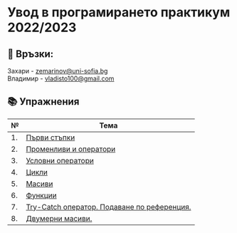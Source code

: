 # Увод в програмирането практикум 2022/2023

:love_letter: Връзки:<br>
---
Захари - zemarinov@uni-sofia.bg <br>
Владимир - vladisto100@gmail.com


## :books: Упражнения
| №   | Тема                                                                                                                                                                          |
| --- | ----------------------------------------------------------------------------------------------------------------------------------------------------------------------------- |
| 1.  | [Първи стъпки](https://github.com/vladi2703/programming-introduction-fmi/tree/main/01-introductional-steps)                                                                   |
| 2.  | [Променливи и оператори](https://github.com/vladi2703/programming-introduction-fmi/tree/main/02-variables-and-operators)                                                      |
| 3.  | [Условни оператори](https://github.com/vladi2703/programming-introduction-fmi/tree/main/03-conditional-operators)                                                             |
| 4.  | [Цикли](https://github.com/vladi2703/programming-introduction-fmi/tree/main/04-loops)                                                                                         |
| 5.  | [Масиви](https://github.com/vladi2703/programming-introduction-fmi/tree/main/05-arrays)                                                                                       |
| 6.  | [Функции](https://github.com/vladi2703/programming-introduction-fmi/tree/main/06-functions)                                                                                   |
| 7.  | [Try-Catch оператор. Подаване по референция.](https://github.com/vladi2703/programming-introduction-fmi/tree/main/07-try-catch%2C%20functions%2C%20arrays%20and%20references) |
| 8.  | [Двумерни масиви.](https://github.com/vladi2703/programming-introduction-fmi/tree/main/08-multi-dimensional-arrays)                                                           |